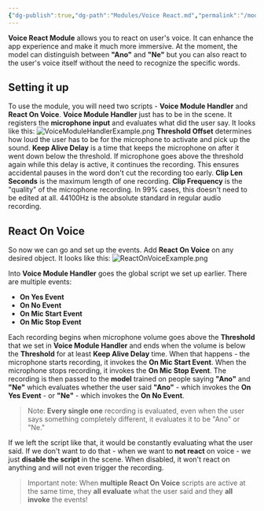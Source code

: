 ```yaml
---
{"dg-publish":true,"dg-path":"Modules/Voice React.md","permalink":"/modules/voice-react/","noteIcon":""}
---
```


**Voice React Module** allows you to react on user's voice. It can enhance the app experience and make it much more immersive. At the moment, the model can distinguish between **"Ano"** and **"Ne"** but you can also react to the user's voice itself without the need to recognize the specific words. 

## Setting it up

To use the module, you will need two scripts - **Voice Module Handler** and **React On Voice**. 
**Voice Module Handler** just has to be in the scene. It registers the **microphone input** and evaluates what did the user say. It looks like this: 
![VoiceModuleHandlerExample.png](/img/user/img/VoiceModuleHandlerExample.png)
**Threshold Offset** determines how loud the user has to be for the microphone to activate and pick up the sound. 
**Keep Alive Delay** is a time that keeps the microphone on after it went down below the threshold. If microphone goes above the threshold again while this delay is active, it continues the recording. This ensures accidental pauses in the word don't cut the recording too early. 
**Clip Len Seconds** is the maximum length of one recording. 
**Clip Frequency** is the "quality" of the microphone recording. In 99% cases, this doesn't need to be edited at all. 44100Hz is the absolute standard in regular audio recording.


## React On Voice

So now we can go and set up the events. Add **React On Voice** on any desired object. It looks like this: 
![ReactOnVoiceExample.png](/img/user/img/ReactOnVoiceExample.png)

Into **Voice Module Handler** goes the global script we set up earlier. 
There are multiple events:
- **On Yes Event**
- **On No Event**
- **On Mic Start Event**
- **On Mic Stop Event**

Each recording begins when microphone volume goes above the **Threshold** that we set in **Voice Module Handler** and ends when the volume is below the **Threshold** for at least **Keep Alive Delay** time. When that happens - the microphone starts recording, it invokes the **On Mic Start Event**. 
When the microphone stops recording, it invokes the **On Mic Stop Event**. 
The recording is then passed to the **model** trained on people saying **"Ano"** and **"Ne"** which evaluates whether the user said **"Ano"** - which invokes the **On Yes Event** - or **"Ne"** - which invokes the **On No Event**. 
>Note: **Every single one** recording is evaluated, even when the user says something completely different, it evaluates it to be "Ano" or "Ne." 



If we left the script like that, it would be constantly evaluating what the user said. If we don't want to do that - when we want to **not react** on voice - we just **disable the script** in the scene. When disabled, it won't react on anything and will not even trigger the recording. 
>Important note: When **multiple React On Voice** scripts are active at the same time, they **all evaluate** what the user said and they **all invoke** the events!